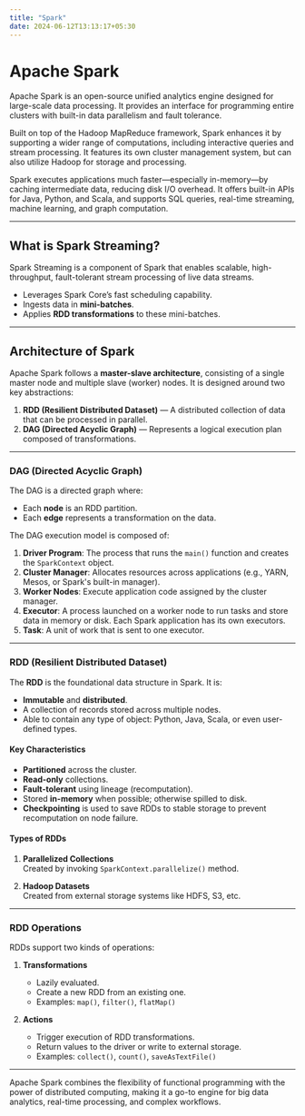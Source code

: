 ```yaml
---
title: "Spark"
date: 2024-06-12T13:13:17+05:30
---
```


# Apache Spark

Apache Spark is an open-source unified analytics engine designed for large-scale data processing. It provides an interface for programming entire clusters with built-in data parallelism and fault tolerance.

Built on top of the Hadoop MapReduce framework, Spark enhances it by supporting a wider range of computations, including interactive queries and stream processing. It features its own cluster management system, but can also utilize Hadoop for storage and processing.

Spark executes applications much faster—especially in-memory—by caching intermediate data, reducing disk I/O overhead. It offers built-in APIs for Java, Python, and Scala, and supports SQL queries, real-time streaming, machine learning, and graph computation.

---
## What is Spark Streaming?

Spark Streaming is a component of Spark that enables scalable, high-throughput, fault-tolerant stream processing of live data streams.

- Leverages Spark Core’s fast scheduling capability.
- Ingests data in **mini-batches**.
- Applies **RDD transformations** to these mini-batches.

---
## Architecture of Spark

Apache Spark follows a **master-slave architecture**, consisting of a single master node and multiple slave (worker) nodes. It is designed around two key abstractions:

1. **RDD (Resilient Distributed Dataset)** — A distributed collection of data that can be processed in parallel.
2. **DAG (Directed Acyclic Graph)** — Represents a logical execution plan composed of transformations.

---
### DAG (Directed Acyclic Graph)

The DAG is a directed graph where:

- Each **node** is an RDD partition.
- Each **edge** represents a transformation on the data.

The DAG execution model is composed of:

1. **Driver Program**: The process that runs the `main()` function and creates the `SparkContext` object.
2. **Cluster Manager**: Allocates resources across applications (e.g., YARN, Mesos, or Spark's built-in manager).
3. **Worker Nodes**: Execute application code assigned by the cluster manager.
4. **Executor**: A process launched on a worker node to run tasks and store data in memory or disk. Each Spark application has its own executors.
5. **Task**: A unit of work that is sent to one executor.

---
### RDD (Resilient Distributed Dataset)

The **RDD** is the foundational data structure in Spark. It is:
- **Immutable** and **distributed**.
- A collection of records stored across multiple nodes.
- Able to contain any type of object: Python, Java, Scala, or even user-defined types.

#### Key Characteristics
- **Partitioned** across the cluster.
- **Read-only** collections.
- **Fault-tolerant** using lineage (recomputation).
- Stored **in-memory** when possible; otherwise spilled to disk.
- **Checkpointing** is used to save RDDs to stable storage to prevent recomputation on node failure.

#### Types of RDDs
1. **Parallelized Collections**  
   Created by invoking `SparkContext.parallelize()` method.

2. **Hadoop Datasets**  
   Created from external storage systems like HDFS, S3, etc.

---
### RDD Operations

RDDs support two kinds of operations:
1. **Transformations**  
   - Lazily evaluated.
   - Create a new RDD from an existing one.
   - Examples: `map()`, `filter()`, `flatMap()`

2. **Actions**  
   - Trigger execution of RDD transformations.
   - Return values to the driver or write to external storage.
   - Examples: `collect()`, `count()`, `saveAsTextFile()`

---
Apache Spark combines the flexibility of functional programming with the power of distributed computing, making it a go-to engine for big data analytics, real-time processing, and complex workflows.